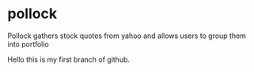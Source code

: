 # pollock
Pollock gathers stock quotes from yahoo and allows users to group them into portfolio


Hello this is my first branch of github.
